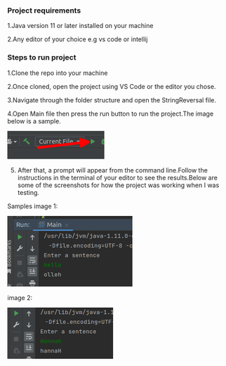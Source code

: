 
### Project requirements

1.Java version 11 or later installed on your machine

2.Any editor of your choice e.g vs code or intellij

### Steps to run project

1.Clone the repo into your machine

2.Once cloned, open the project using VS Code or the editor you chose.

3.Navigate through the folder structure and open the StringReversal file.

4.Open Main file then press the run button to run the project.The image below is a sample.

  ![img_2.png](images/img_2.png)


5. After that, a prompt will appear from the command line.Follow the instructions in the terminal of your editor  to see the results.Below are some of the screenshots for how the project was working when I was testing.

Samples image 1:

![img_4.png](images/img_4.png)

image 2:

![img_5.png](images/img_5.png)








  

